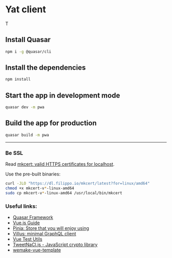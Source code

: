 # Yat client

T

## Install Quasar
```bash
npm i -g @quasar/cli
```

## Install the dependencies
```bash
npm install
```

## Start the app in development mode
```bash
quasar dev -m pwa
```

## Build the app for production
```bash
quasar build -m pwa
```
---
### Be SSL
Read [mkcert: valid HTTPS certificates for localhost](https://words.filippo.io/mkcert-valid-https-certificates-for-localhost/).

Use the pre-built binaries:
```bash
curl -JLO "https://dl.filippo.io/mkcert/latest?for=linux/amd64"
chmod +x mkcert-v*-linux-amd64
sudo cp mkcert-v*-linux-amd64 /usr/local/bin/mkcert
```

### Useful links:
- [Quasar Framework](https://quasar.dev/)
- [Vue.js Guide](https://vuejs.org/guide/)
- [Pinia: Store that you will enjoy using](https://pinia.vuejs.org/)
- [Villus: minimal GraphQL client](https://pinia.vuejs.org/)
- [Vue Test Utils](https://vuejs.org/)
- [TweetNaCl.js - JavaScript crypto library](https://tweetnacl.js.org/)
- [wemake-vue-template](https://github.com/wemake-services/wemake-vue-template)
